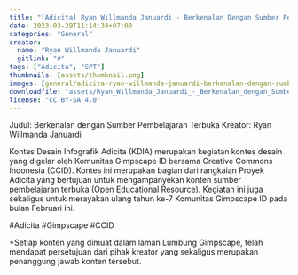 ```yaml
---
title: "[Adicita] Ryan Willmanda Januardi - Berkenalan Dengan Sumber Pembelajaran Terbuka"
date: 2023-03-29T11:14:34+07:00
categories: "General"
creator: 
  name: "Ryan Willmanda Januardi"
  gitlink: "#"
tags: ["Adicita", "SPT"]
thumbnails: [assets/thumbnail.png]
images: [general/adicita-ryan-willmanda-januardi-berkenalan-dengan-sumber-pembelajaran-terbuka/assets/thumbnail.png]
downloadfile: "assets/Ryan_Willmanda_Januardi_-_Berkenalan_dengan_Sumber_Pembelajaran_Terbuka.zip"
license: "CC BY-SA 4.0"
---
```

Judul: Berkenalan dengan Sumber Pembelajaran Terbuka
Kreator: Ryan Willmanda Januardi


Kontes Desain Infografik Adicita (KDIA) merupakan kegiatan kontes desain yang digelar oleh Komunitas Gimpscape ID bersama Creative Commons Indonesia (CCID). Kontes ini merupakan bagian dari rangkaian Proyek Adicita yang bertujuan untuk mengampanyekan konten sumber pembelajaran terbuka (Open Educational Resource). Kegiatan ini juga sekaligus untuk merayakan ulang tahun ke-7 Komunitas Gimpscape ID pada bulan Februari ini.

#Adicita #Gimpscape #CCID

*Setiap konten yang dimuat dalam laman Lumbung Gimpscape, telah mendapat persetujuan dari pihak kreator yang sekaligus merupakan penanggung jawab konten tersebut.
